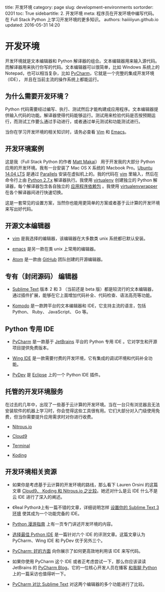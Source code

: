 title: 开发环境
category: page
slug: development-environments
sortorder: 0201
toc: True
sidebartitle: 2. 开发环境
meta: 程序员在开发环境中编写代码。在 Full Stack Python 上学习开发环境的更多知识。
authors: haiiiiiyun.github.io
updated: 2016-05-31 14:20


# 开发环境
开发环境就是文本编辑器和 Python 解译器的组合。文本编辑器用来输入源代码。而解译器用来执行你写的代码。文本编辑器可以很简单，比如 Windows 系统上的 Notepad，也可以相当复杂，比如 [PyCharm](https://www.jetbrains.com/pycharm/)，它就是一个完整的集成开发环境（IDE）， 并且在当前主流的操作系统上都能运行。

## 为什么需要开发环境？
Python 代码需要经过编写、执行、测试然后才能构建成应用程序。文本编辑器提供输入代码的功能。解译器使得代码能够运行。测试用来检验代码是否按预期运行，而测试工作要么通过手动进行，或者通过单元测试和功能测试进行。

<div class="well see-also">当你在学习开发环境的相关知识时，请务必查看 <a href="/vim.html">Vim</a> 和 <a href="/emacs.html">Emacs</a>。</div>


## 开发环境案例
这是我（Full Stack Python 的作者 [Matt Makai](/about-author.html)） 用于开发我的大部分 Python 应用的开发环境。我有一台安装了 Mac OS X 系统的 Macbook Pro。[Ubuntu 14.04 LTS](/operating-systems.html) 是通过 [Parallels](https://www.parallels.com/) 安装在虚拟机上的。我的代码在 [vim](http://www.vim.org/) 里输入，然后在命令行上由 [Python 2.7.x](https://www.python.org/download/releases/2.7.8/) 解译器执行。我使用 [virtualenv](https://virtualenv.pypa.io/en/stable/) 创建独立的 Python 解译器，每个解译器包含各自独立的 [应用程序依赖包](/application-dependencies.html) 。我使用 [virtualenvwrapper](http://virtualenvwrapper.readthedocs.org/en/latest/) 在各个解译器间进行快速切换。

这是一套常见的设置方案，当然你也能用更简单的方案或者基于云计算的开发环境来写出好代码。

## 开源文本编辑器
* [vim](http://www.vim.org/) 是我选择的编辑器，该编辑器在大多数类 unix 系统都已默认安装。

* [emacs](http://www.gnu.org/software/emacs/) 是另一款在类 unix 上常用的编辑器。

* [Atom](https://atom.io/) 是一款由 [GitHub](https://github.com) 团队创建的开源编辑器。

## 专有（封闭源码） 编辑器
* [Sublime Text](http://www.sublimetext.com/) 版本 2 和 3 （当前还是 beta 版）都是较流行的文本编辑器，通过插件扩展，能够在它上面增加代码补全、代码检查、语法高亮等功能。

* [Komodo](http://komodoide.com/) 是一款跨平台的文本编辑器和 IDE，它支持主流的语言，包括 Python、 Ruby、 JavaScript、 Go 等。


## Python 专用 IDE
* [PyCharm](https://www.jetbrains.com/pycharm/) 是一款基于 [JetBrains](https://www.jetbrains.com/) 平台的 Python 专用 IDE 。它对学生和开源项目提供免费版本。
 
* [Wing IDE](https://wingware.com/) 是一款需要付费的开发环境，它有集成的调试环境和代码补全功能。

* [PyDev](http://pydev.org/) 是 [Eclipse](https://www.eclipse.org/) 上的一个 Python IDE 插件。


## 托管的开发环境服务
在过去的几年中，出现了一些基于云计算的开发环境。当在一台只有浏览器且无法安装软件的机器上学习时，你会觉得这些工具很有用。它们大部分对入门级使用免费，但当你需要提升应用需求时对你进行收费。

* [Nitrous.io](https://www.nitrous.io/)

* [Cloud9](https://c9.io/)

* [Terminal](https://www.terminal.com/)

* [Koding](https://koding.com/)


## 开发环境相关资源
* 如果你是考虑基于云计算的开发环境的路线，那么看下 Lauren Orsini 的这篇文章 [Cloud9、 Koding 和 Nitrous.io 之比较](http://readwrite.com/2014/08/14/cloud9-koding-nitrousio-integrated-development-environment-ide-coding)。她还对什么是云 IDE 什么不是云 IDE 进行了深入的阐述。

* 《Real Python》上有一篇不错的文章，详细说明怎样 [设置你的 Sublime Text 3 环境](https://realpython.com/blog/python/setting-up-sublime-text-3-for-full-stack-python-development/) 使其成为一个功能完备的 IDE。

* [Python 漫游指南](http://docs.python-guide.org/en/latest/dev/env/) 上有一页专门讲述开发环境的内容。
  
* [选择最佳 Python IDE](http://pedrokroger.net/choosing-best-python-ide/) 是一篇针对六个 IDE 的评测文章。这篇文章认为 PyCharm、Wing IDE 和 PyDev 优于另外三个。 

* [PyCharm: 好的方面](http://nafiulis.me/pycharm-the-good-parts-i.html) 向你展示了如何更高效地利用该 IDE 来写代码。

* 如果你使用 PyCharm 这个 IDE 或者正考虑尝试一下，那么你应该读读 JetBrains 的 [PyCharm Blog](http://blog.jetbrains.com/pycharm/)。它的一位核心开发人员在播客
  [和我聊 Python](http://talkpython.fm/episodes/show/36/python-ides-with-the-pycharm-teama) 上的一篇采访也值得听一下。

* [PyCharm 对比 Sublime Text](https://opensourcehacker.com/2015/05/02/pycharm-vs-sublime-text/) 对这两个编辑器的多个功能进行了比较。


